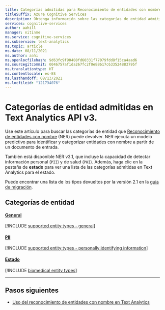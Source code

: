 ```yaml
---
title: Categorías admitidas para Reconocimiento de entidades con nombre
titleSuffix: Azure Cognitive Services
description: Obtenga información sobre las categorías de entidad admitidas en Text Analytics API.
services: cognitive-services
author: aahill
manager: nitinme
ms.service: cognitive-services
ms.subservice: text-analytics
ms.topic: article
ms.date: 08/11/2021
ms.author: aahi
ms.openlocfilehash: 9d63fc9f90408fd60331f77079fdd8f15ca4aad6
ms.sourcegitcommit: 0046757af1da267fc2f0e88617c633524883795f
ms.translationtype: HT
ms.contentlocale: es-ES
ms.lasthandoff: 08/13/2021
ms.locfileid: "121734076"
---
```

# <a name="supported-entity-categories-in-the-text-analytics-api-v3"></a>Categorías de entidad admitidas en Text Analytics API v3.

Use este artículo para buscar las categorías de entidad que [Reconocimiento de entidades con nombre](how-tos/text-analytics-how-to-entity-linking.md) (NER) puede devolver. NER ejecuta un modelo predictivo para identificar y categorizar entidades con nombre a partir de un documento de entrada.

También está disponible NER v3.1, que incluye la capacidad de detectar información personal (`PII`) y de salud (`PHI`). Además, haga clic en la pestaña de **estado** para ver una lista de las categorías admitidas en Text Analytics para el estado. 

Puede encontrar una lista de los tipos devueltos por la versión 2.1 en la [guía de migración](migration-guide.md?tabs=named-entity-recognition).

## <a name="entity-categories"></a>Categorías de entidad

#### <a name="general"></a>[General](#tab/general)

[!INCLUDE [supported entity types - general](./includes/entity-types/general-entities.md)]

#### <a name="pii"></a>[PII](#tab/personal)

[!INCLUDE [supported entity types - personally identifying information](./includes/entity-types/personal-information-entities.md)]

#### <a name="health"></a>[Estado](#tab/health)

[!INCLUDE [biomedical entity types](./includes/entity-types/health-entities.md)]

***

## <a name="next-steps"></a>Pasos siguientes

* [Uso del reconocimiento de entidades con nombre en Text Analytics](how-tos/text-analytics-how-to-entity-linking.md)
